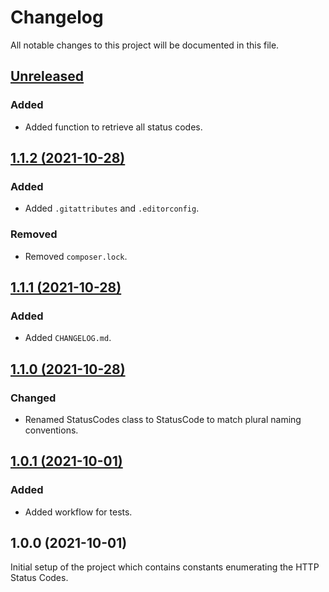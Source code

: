 # Changelog
All notable changes to this project will be documented in this file.

## [Unreleased](https://github.com/logiek/http-status-codes/compare/1.1.2...master)

### Added
- Added function to retrieve all status codes.

## [1.1.2 (2021-10-28)](https://github.com/logiek/http-status-codes/compare/1.1.1...1.1.2)

### Added
- Added `.gitattributes` and `.editorconfig`.

### Removed
- Removed `composer.lock`.

## [1.1.1 (2021-10-28)](https://github.com/logiek/http-status-codes/compare/1.1.0...1.1.1)

### Added
- Added `CHANGELOG.md`.

## [1.1.0 (2021-10-28)](https://github.com/logiek/http-status-codes/compare/1.0.1...1.1.0)

### Changed
- Renamed StatusCodes class to StatusCode to match plural naming conventions.

## [1.0.1 (2021-10-01)](https://github.com/logiek/http-status-codes/compare/1.0.0...1.0.1)

### Added
- Added workflow for tests.

## 1.0.0 (2021-10-01)

Initial setup of the project which contains constants enumerating the HTTP Status Codes.
